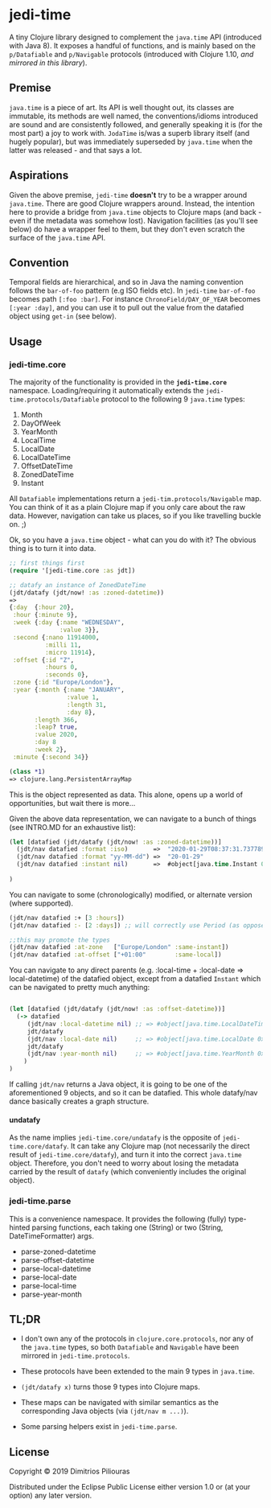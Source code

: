# jedi-time

A tiny Clojure library designed to complement the `java.time` API (introduced with Java 8).
It exposes a handful of functions, and is mainly based on the `p/Datafiable` and `p/Navigable` protocols 
(introduced with Clojure 1.10, _and mirrored in this library_).

## Premise 
`java.time` is a piece of art. Its API is well thought out, its classes are immutable, its methods are well named, 
the conventions/idioms introduced are sound and are consistently followed, and generally speaking it is (for the most part)
 a joy to work with. `JodaTime` is/was a superb library itself (and hugely popular), but was immediately superseded by `java.time` when 
 the latter was released - and that says a lot.

## Aspirations
 
 Given the above premise, `jedi-time` **doesn't** try to be a wrapper around `java.time`. There are good Clojure wrappers around.
 Instead, the intention here to provide a bridge from `java.time` objects to Clojure maps (and back - even if 
 the metadata was somehow lost). Navigation facilities (as you'll see below) do have a wrapper feel to them, but they don't even scratch the surface of the `java.time` API.  

## Convention
Temporal fields are hierarchical, and so in Java the naming convention follows the `bar-of-foo` pattern (e.g ISO fields etc).
In `jedi-time` `bar-of-foo` becomes path `[:foo :bar]`. For instance `ChronoField/DAY_OF_YEAR` becomes `[:year :day]`, 
and you can use it to pull out the value from the datafied object using `get-in` (see below). 

## Usage

### jedi-time.core

The majority of the functionality is provided in the **`jedi-time.core`** namespace. 
Loading/requiring it automatically extends the `jedi-time.protocols/Datafiable` protocol to the following 9 
`java.time` types:

1. Month
2. DayOfWeek 
3. YearMonth
4. LocalTime
5. LocalDate
6. LocalDateTime
7. OffsetDateTime
8. ZonedDateTime
9. Instant

All `Datafiable` implementations return a `jedi-tim.protocols/Navigable` map. 
You can think of it as a plain Clojure map if you only care about the raw data. 
However, navigation can take us places, so if you like travelling buckle on. ;) 

Ok, so you have a `java.time` object - what can you do with it? The obvious thing is to turn it into data.

```clj
;; first things first
(require '[jedi-time.core :as jdt])

;; datafy an instance of ZonedDateTime
(jdt/datafy (jdt/now! :as :zoned-datetime)) 
=> 
{:day  {:hour 20},
 :hour {:minute 9},
 :week {:day {:name "WEDNESDAY",
              :value 3}},
 :second {:nano 11914000,
          :milli 11,
          :micro 11914},
 :offset {:id "Z",
          :hours 0,
          :seconds 0},
 :zone {:id "Europe/London"},
 :year {:month {:name "JANUARY",
                :value 1,
                :length 31,
                :day 8},
       :length 366,
       :leap? true,
       :value 2020,
       :day 8
       :week 2},
 :minute {:second 34}}

(class *1)
=> clojure.lang.PersistentArrayMap
```
This is the object represented as data. 
This alone, opens up a world of opportunities, but wait there is more...

Given the above data representation, we can navigate to a bunch of things 
(see INTRO.MD for an exhaustive list):

```clj
(let [datafied (jdt/datafy (jdt/now! :as :zoned-datetime))] 
  (jdt/nav datafied :format :iso)       =>  "2020-01-29T08:37:31.737789Z[Europe/London]"
  (jdt/nav datafied :format "yy-MM-dd") =>  "20-01-29"
  (jdt/nav datafied :instant nil)       =>  #object[java.time.Instant 0x19ca0015 "2020-01-29T08:37:31.737789Z"]
 
)
```
You can navigate to some (chronologically) modified, or alternate version (where supported).

```clj
(jdt/nav datafied :+ [3 :hours])
(jdt/nav datafied :- [2 :days]) ;; will correctly use Period (as opposed to Duration)

;;this may promote the types
(jdt/nav datafied :at-zone   ["Europe/London" :same-instant])
(jdt/nav datafied :at-offset ["+01:00"        :same-local])  
```

You can navigate to any direct parents (e.g. :local-time + :local-date => local-datetime) 
of the datafied object, except from a datafied `Instant` which can be navigated to pretty much anything: 

```clj

(let [datafied (jdt/datafy (jdt/now! :as :offset-datetime))] 
  (-> datafied  
     (jdt/nav :local-datetime nil) ;; => #object[java.time.LocalDateTime 0x7363452f "2020-01-29T10:15:21.399461"]
     jdt/datafy
     (jdt/nav :local-date nil)     ;; => #object[java.time.LocalDate 0x167f1c41 "2020-01-29"]
     jdt/datafy 
     (jdt/nav :year-month nil)     ;; => #object[java.time.YearMonth 0x9a9de2f "2020-01"]
    )
)

```

If calling `jdt/nav` returns a Java object, it is going to be one of the aforementioned 9 objects, and so it can be datafied. 
This whole datafy/nav dance basically creates a graph structure.   


#### undatafy 

As the name implies `jedi-time.core/undatafy` is the opposite of `jedi-time.core/datafy`.
It can take any Clojure map (not necessarily the direct result of `jedi-time.core/datafy`), 
and turn it into the correct `java.time` object. Therefore, you don't need to worry about losing 
the metadata carried by the result of `datafy` (which conveniently includes the original object).


### jedi-time.parse
This is a convenience namespace. It provides the following (fully) type-hinted parsing functions, 
each taking one (String) or two (String, DateTimeFormatter) args.

- parse-zoned-datetime
- parse-offset-datetime
- parse-local-datetime
- parse-local-date
- parse-local-time
- parse-year-month

## TL;DR 

- I don't own any of the protocols in `clojure.core.protocols`, nor any of the `java.time` types, so both `Datafiable` 
and `Navigable` have been mirrored in `jedi-time.protocols`.

- These protocols have been extended to the main 9 types in `java.time`.

- `(jdt/datafy x)` turns those 9 types into Clojure maps.

- These maps can be navigated with similar semantics as the corresponding Java objects (via `(jdt/nav m ...)`).  

- Some parsing helpers exist in `jedi-time.parse`.

## License

Copyright © 2019 Dimitrios Piliouras

Distributed under the Eclipse Public License either version 1.0 or (at
your option) any later version.
